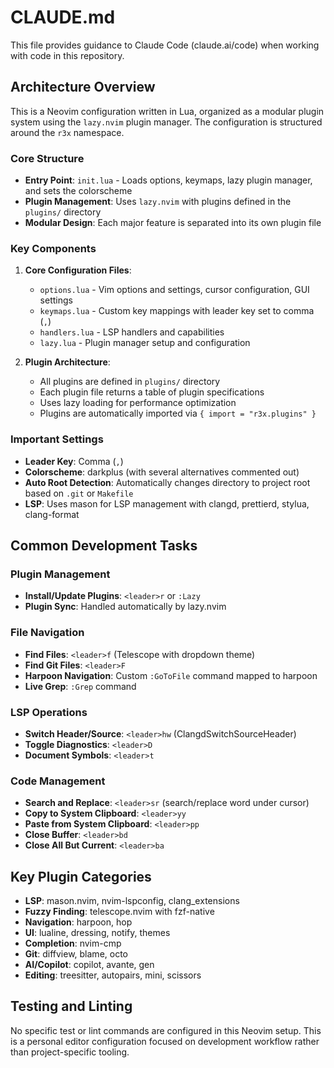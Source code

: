 # CLAUDE.md

This file provides guidance to Claude Code (claude.ai/code) when working with code in this repository.

## Architecture Overview

This is a Neovim configuration written in Lua, organized as a modular plugin system using the `lazy.nvim` plugin manager. The configuration is structured around the `r3x` namespace.

### Core Structure

- **Entry Point**: `init.lua` - Loads options, keymaps, lazy plugin manager, and sets the colorscheme
- **Plugin Management**: Uses `lazy.nvim` with plugins defined in the `plugins/` directory
- **Modular Design**: Each major feature is separated into its own plugin file

### Key Components

1. **Core Configuration Files**:
   - `options.lua` - Vim options and settings, cursor configuration, GUI settings
   - `keymaps.lua` - Custom key mappings with leader key set to comma (`,`)
   - `handlers.lua` - LSP handlers and capabilities
   - `lazy.lua` - Plugin manager setup and configuration

2. **Plugin Architecture**:
   - All plugins are defined in `plugins/` directory
   - Each plugin file returns a table of plugin specifications
   - Uses lazy loading for performance optimization
   - Plugins are automatically imported via `{ import = "r3x.plugins" }`

### Important Settings

- **Leader Key**: Comma (`,`) 
- **Colorscheme**: darkplus (with several alternatives commented out)
- **Auto Root Detection**: Automatically changes directory to project root based on `.git` or `Makefile`
- **LSP**: Uses mason for LSP management with clangd, prettierd, stylua, clang-format

## Common Development Tasks

### Plugin Management

- **Install/Update Plugins**: `<leader>r` or `:Lazy`
- **Plugin Sync**: Handled automatically by lazy.nvim

### File Navigation

- **Find Files**: `<leader>f` (Telescope with dropdown theme)
- **Find Git Files**: `<leader>F`
- **Harpoon Navigation**: Custom `:GoToFile` command mapped to harpoon
- **Live Grep**: `:Grep` command

### LSP Operations

- **Switch Header/Source**: `<leader>hw` (ClangdSwitchSourceHeader)
- **Toggle Diagnostics**: `<leader>D`
- **Document Symbols**: `<leader>t`

### Code Management

- **Search and Replace**: `<leader>sr` (search/replace word under cursor)
- **Copy to System Clipboard**: `<leader>yy`
- **Paste from System Clipboard**: `<leader>pp`
- **Close Buffer**: `<leader>bd`
- **Close All But Current**: `<leader>ba`

## Key Plugin Categories

- **LSP**: mason.nvim, nvim-lspconfig, clang_extensions
- **Fuzzy Finding**: telescope.nvim with fzf-native
- **Navigation**: harpoon, hop
- **UI**: lualine, dressing, notify, themes
- **Completion**: nvim-cmp
- **Git**: diffview, blame, octo
- **AI/Copilot**: copilot, avante, gen
- **Editing**: treesitter, autopairs, mini, scissors

## Testing and Linting

No specific test or lint commands are configured in this Neovim setup. This is a personal editor configuration focused on development workflow rather than project-specific tooling.